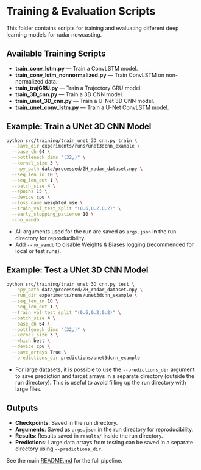 # Training & Evaluation Scripts

This folder contains scripts for training and evaluating different deep learning models for radar nowcasting.

## Available Training Scripts

- **train_conv_lstm.py** — Train a ConvLSTM model.
- **train_conv_lstm_nonnormalized.py** — Train ConvLSTM on non-normalized data.
- **train_trajGRU.py** — Train a Trajectory GRU model.
- **train_3D_cnn.py** — Train a 3D CNN model.
- **train_unet_3D_cnn.py** — Train a U-Net 3D CNN model.
- **train_unet_conv_lstm.py** — Train a U-Net ConvLSTM model.

## Example: Train a UNet 3D CNN Model

```bash
python src/training/train_unet_3D_cnn.py train \
  --save_dir experiments/runs/unet3dcnn_example \
  --base_ch 64 \
  --bottleneck_dims "(32,)" \
  --kernel_size 3 \
  --npy_path data/processed/ZH_radar_dataset.npy \
  --seq_len_in 10 \
  --seq_len_out 1 \
  --batch_size 4 \
  --epochs 15 \
  --device cpu \
  --loss_name weighted_mse \
  --train_val_test_split "(0.6,0.2,0.2)" \
  --early_stopping_patience 10 \
  --no_wandb
```

- All arguments used for the run are saved as `args.json` in the run directory for reproducibility.
- Add `--no_wandb` to disable Weights & Biases logging (recommended for local or test runs).

## Example: Test a UNet 3D CNN Model

```bash
python src/training/train_unet_3D_cnn.py test \
  --npy_path data/processed/ZH_radar_dataset.npy \
  --run_dir experiments/runs/unet3dcnn_example \
  --seq_len_in 10 \
  --seq_len_out 1 \
  --train_val_test_split "(0.6,0.2,0.2)" \
  --batch_size 4 \
  --base_ch 64 \
  --bottleneck_dims "(32,)" \
  --kernel_size 3 \
  --which best \
  --device cpu \
  --save_arrays True \
  --predictions_dir predictions/unet3dcnn_example
```

- For large datasets, it is possible to use the `--predictions_dir` argument to save prediction and target arrays in a separate directory (outside the run directory). 
This is useful to avoid filling up the run directory with large files.
<!-- ## Common Arguments
- `--save_dir`: Directory to save checkpoints, args, and results.
- `--npy_path`: Path to processed radar data (default: `data/processed/ZH_radar_dataset.npy`).
- `--base_ch`: Base number of channels for U-Net encoder/decoder.
- `--bottleneck_dims`: Tuple/list of widths for 3D CNN bottleneck, e.g., "(32, 64, 32)".
- `--kernel_size`: Convolution kernel size (must be odd).
- `--seq_len_in`: Input sequence length (default: 10).
- `--seq_len_out`: Output sequence length (default: 1).
- `--batch_size`: Batch size (default: 4).
- `--epochs`: Number of training epochs (default: 15).
- `--device`: Device to train on ('cuda' or 'cpu').
- `--loss_name`: Loss function: mse or weighted_mse.
- `--train_val_test_split`: Tuple/list of three floats (train, val, test) that sum to 1.0, e.g., "(0.7,0.15,0.15)".
- `--early_stopping_patience`: Number of epochs with no improvement before early stopping (default: 10).
- `--no_wandb`: Disable wandb logging. -->

## Outputs
- **Checkpoints**: Saved in the run directory.
- **Arguments**: Saved as `args.json` in the run directory for reproducibility.
- **Results**: Results saved in `results/` inside the run directory.
- **Predictions**: Large data arrays from testing can be saved in a separate directory using `--predictions_dir`.

See the main [README.md](../../README.md) for the full pipeline. 